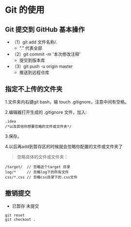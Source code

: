 # Git 的使用

## Git 提交到 GitHub 基本操作

* （1）git add 文件名称/.
  * "." 代表全部
* （2）git commit -m  '本次修改注释'
  * 提交到版本库
* （3）git push -u origin master 
  * 推送到远程仓库

## 指定不上传的文件夹

1.文件夹内右键git bash，输 touch .gitignore，注意中间有空格。 

2.编辑器打开生成的 .gitignore 文件，加入:

```
.idea
/*以及其他你想要忽略的文件或文件夹*/
```

3.保存。

4.以后再add到暂存区的时候就会忽略你配置的文件或文件夹了

> 忽略具体的文件或文件夹：

```
/target/  // 忽略这个target 目录
log/*     // 忽略log下的所有文件
css/*.css // 忽略css目录下的.css文件
```

## 撤销提交

* 已暂存 未提交

```
git reset
git checkout .
```

